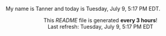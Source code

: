 My name is Tanner and today is Tuesday, July 9, 5:17 PM EDT.

<p align="center">This <i>README</i> file is generated <b>every 3 hours</b>!</br>Last refresh: Tuesday, July 9, 5:17 PM EDT<br /></p>
